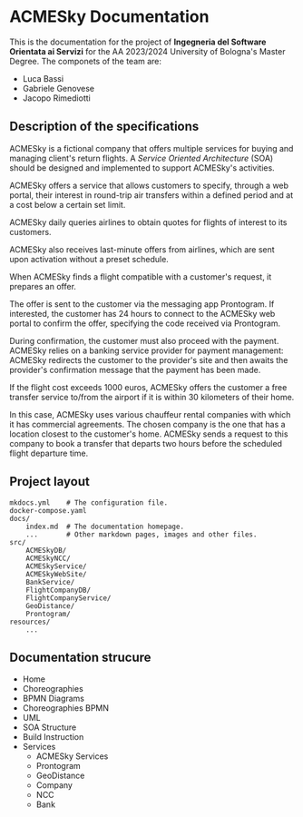 # ACMESky Documentation

This is the documentation for the project of **Ingegneria del Software Orientata ai Servizi** for the AA 2023/2024 University of Bologna's Master Degree. The componets of the team are:

- Luca Bassi
- Gabriele Genovese
- Jacopo Rimediotti

## Description of the specifications

ACMESky is a fictional company that offers multiple services for buying and managing client's return flights. A _Service Oriented Architecture_ (SOA) should be designed and implemented to support ACMESky's activities.

ACMESky offers a service that allows customers to specify, through a web portal, their interest in round-trip air transfers within a defined period and at a cost below a certain set limit.

ACMESky daily queries airlines to obtain quotes for flights of interest to its customers.

ACMESky also receives last-minute offers from airlines, which are sent upon activation without a preset schedule.

When ACMESky finds a flight compatible with a customer's request, it prepares an offer.

The offer is sent to the customer via the messaging app Prontogram. If interested, the customer has 24 hours to connect to the ACMESky web portal to confirm the offer, specifying the code received via Prontogram.

During confirmation, the customer must also proceed with the payment. ACMESky relies on a banking service provider for payment management: ACMESky redirects the customer to the provider's site and then awaits the provider's confirmation message that the payment has been made.

If the flight cost exceeds 1000 euros, ACMESky offers the customer a free transfer service to/from the airport if it is within 30 kilometers of their home.

In this case, ACMESky uses various chauffeur rental companies with which it has commercial agreements. The chosen company is the one that has a location closest to the customer's home. ACMESky sends a request to this company to book a transfer that departs two hours before the scheduled flight departure time.

## Project layout

    mkdocs.yml    # The configuration file.
    docker-compose.yaml
    docs/
        index.md  # The documentation homepage.
        ...       # Other markdown pages, images and other files.
    src/
        ACMESkyDB/
        ACMESkyNCC/
        ACMESkyService/
        ACMESkyWebSite/
        BankService/
        FlightCompanyDB/
        FlightCompanyService/
        GeoDistance/
        Prontogram/
    resources/
        ...

## Documentation strucure

- Home
- Choreographies
- BPMN Diagrams
- Choreographies BPMN
- UML
- SOA Structure
- Build Instruction
- Services
    - ACMESky Services
    - Prontogram
    - GeoDistance
    - Company
    - NCC
    - Bank